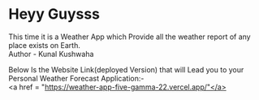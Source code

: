 # Heyy Guysss

This time it is a Weather App which Provide all the weather report of any place exists on Earth.<br>
Author - Kunal Kushwaha

Below Is the Website Link(deployed Version) that will Lead you to your Personal Weather Forecast Application:-<br>
<a href = "https://weather-app-five-gamma-22.vercel.app/"</a>
